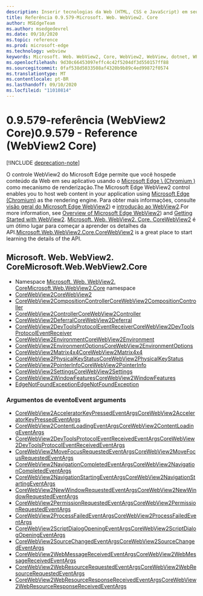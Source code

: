 ```yaml
---
description: Inserir tecnologias da Web (HTML, CSS e JavaScript) em seus aplicativos nativos com o controle WebView2 do Microsoft Edge
title: Referência 0.9.579-Microsoft. Web. WebView2. Core
author: MSEdgeTeam
ms.author: msedgedevrel
ms.date: 09/10/2020
ms.topic: reference
ms.prod: microsoft-edge
ms.technology: webview
keywords: Microsoft. Web. WebView2, Core, WebView2, WebView, dotnet, WPF, WinForms, app, Edge, CoreWebView2, CoreWebView2Controller, controle do navegador, Edge HTML
ms.openlocfilehash: 9d30c66453097effc4c42f5204df3d550157ff88
ms.sourcegitcommit: 0faf538d5033508af4320b9b89c4ed99872f0574
ms.translationtype: MT
ms.contentlocale: pt-BR
ms.lasthandoff: 09/10/2020
ms.locfileid: "11010814"
---
```

# <span data-ttu-id="4500b-104">0.9.579-referência (WebView2 Core)</span><span class="sxs-lookup"><span data-stu-id="4500b-104">0.9.579 - Reference (WebView2 Core)</span></span>  

[!INCLUDE [deprecation-note](../includes/deprecation-note.md)]

<span data-ttu-id="4500b-105">O controle WebView2 do Microsoft Edge permite que você hospede conteúdo da Web em seu aplicativo usando o [Microsoft Edge \ (Chromium \)](https://www.microsoftedgeinsider.com) como mecanismo de renderização.</span><span class="sxs-lookup"><span data-stu-id="4500b-105">The Microsoft Edge WebView2 control enables you to host web content in your application using [Microsoft Edge \(Chromium\)](https://www.microsoftedgeinsider.com) as the rendering engine.</span></span>  <span data-ttu-id="4500b-106">Para obter mais informações, consulte [visão geral do Microsoft Edge WebView2](../../index.md)) e [introdução ao WebView2](../../gettingstarted/win32.md).</span><span class="sxs-lookup"><span data-stu-id="4500b-106">For more information, see [Overview of Microsoft Edge WebView2](../../index.md)) and [Getting Started with WebView2](../../gettingstarted/win32.md).</span></span>  <span data-ttu-id="4500b-107">[Microsoft. Web. WebView2. Core. CoreWebView2](0-9-538/microsoft-web-webview2-core-corewebview2.md) é um ótimo lugar para começar a aprender os detalhes da API.</span><span class="sxs-lookup"><span data-stu-id="4500b-107">[Microsoft.Web.WebView2.Core.CoreWebView2](0-9-538/microsoft-web-webview2-core-corewebview2.md) is a great place to start learning the details of the API.</span></span>  

## <span data-ttu-id="4500b-108">Microsoft. Web. WebView2. Core</span><span class="sxs-lookup"><span data-stu-id="4500b-108">Microsoft.Web.WebView2.Core</span></span>
*   <span data-ttu-id="4500b-109">Namespace [Microsoft. Web. WebView2. Core](0-9-538/namespace-microsoft-web-webview2-core.md)</span><span class="sxs-lookup"><span data-stu-id="4500b-109">[Microsoft.Web.WebView2.Core](0-9-538/namespace-microsoft-web-webview2-core.md) namespace</span></span>
*   [<span data-ttu-id="4500b-110">CoreWebView2</span><span class="sxs-lookup"><span data-stu-id="4500b-110">CoreWebView2</span></span>](0-9-538/microsoft-web-webview2-core-corewebview2.md)
*   [<span data-ttu-id="4500b-111">CoreWebView2CompositionController</span><span class="sxs-lookup"><span data-stu-id="4500b-111">CoreWebView2CompositionController</span></span>](0-9-538/microsoft-web-webview2-core-corewebview2compositioncontroller.md)
*   [<span data-ttu-id="4500b-112">CoreWebView2Controller</span><span class="sxs-lookup"><span data-stu-id="4500b-112">CoreWebView2Controller</span></span>](0-9-538/microsoft-web-webview2-core-corewebview2controller.md)
*   [<span data-ttu-id="4500b-113">CoreWebView2Deferral</span><span class="sxs-lookup"><span data-stu-id="4500b-113">CoreWebView2Deferral</span></span>](0-9-538/microsoft-web-webview2-core-corewebview2deferral.md)
*   [<span data-ttu-id="4500b-114">CoreWebView2DevToolsProtocolEventReceiver</span><span class="sxs-lookup"><span data-stu-id="4500b-114">CoreWebView2DevToolsProtocolEventReceiver</span></span>](0-9-538/microsoft-web-webview2-core-corewebview2devtoolsprotocoleventreceiver.md)
*   [<span data-ttu-id="4500b-115">CoreWebView2Environment</span><span class="sxs-lookup"><span data-stu-id="4500b-115">CoreWebView2Environment</span></span>](0-9-538/microsoft-web-webview2-core-corewebview2environment.md)
*   [<span data-ttu-id="4500b-116">CoreWebView2EnvironmentOptions</span><span class="sxs-lookup"><span data-stu-id="4500b-116">CoreWebView2EnvironmentOptions</span></span>](0-9-538/microsoft-web-webview2-core-corewebview2environmentoptions.md)
*   [<span data-ttu-id="4500b-117">CoreWebView2Matrix4x4</span><span class="sxs-lookup"><span data-stu-id="4500b-117">CoreWebView2Matrix4x4</span></span>](0-9-538/microsoft-web-webview2-core-corewebview2matrix4x4.md)
*   [<span data-ttu-id="4500b-118">CoreWebView2PhysicalKeyStatus</span><span class="sxs-lookup"><span data-stu-id="4500b-118">CoreWebView2PhysicalKeyStatus</span></span>](0-9-538/microsoft-web-webview2-core-corewebview2physicalkeystatus.md)
*   [<span data-ttu-id="4500b-119">CoreWebView2PointerInfo</span><span class="sxs-lookup"><span data-stu-id="4500b-119">CoreWebView2PointerInfo</span></span>](0-9-538/microsoft-web-webview2-core-corewebview2pointerinfo.md)
*   [<span data-ttu-id="4500b-120">CoreWebView2Settings</span><span class="sxs-lookup"><span data-stu-id="4500b-120">CoreWebView2Settings</span></span>](0-9-538/microsoft-web-webview2-core-corewebview2settings.md)
*   [<span data-ttu-id="4500b-121">CoreWebView2WindowFeatures</span><span class="sxs-lookup"><span data-stu-id="4500b-121">CoreWebView2WindowFeatures</span></span>](0-9-538/microsoft-web-webview2-core-corewebview2windowfeatures.md)
*   [<span data-ttu-id="4500b-122">EdgeNotFoundException</span><span class="sxs-lookup"><span data-stu-id="4500b-122">EdgeNotFoundException</span></span>](0-9-538/microsoft-web-webview2-core-edgenotfoundexception.md)

### <span data-ttu-id="4500b-123">Argumentos de evento</span><span class="sxs-lookup"><span data-stu-id="4500b-123">Event arguments</span></span>

*   [<span data-ttu-id="4500b-124">CoreWebView2AcceleratorKeyPressedEventArgs</span><span class="sxs-lookup"><span data-stu-id="4500b-124">CoreWebView2AcceleratorKeyPressedEventArgs</span></span>](0-9-538/microsoft-web-webview2-core-corewebview2acceleratorkeypressedeventargs.md)
*   [<span data-ttu-id="4500b-125">CoreWebView2ContentLoadingEventArgs</span><span class="sxs-lookup"><span data-stu-id="4500b-125">CoreWebView2ContentLoadingEventArgs</span></span>](0-9-538/microsoft-web-webview2-core-corewebview2contentloadingeventargs.md)
*   [<span data-ttu-id="4500b-126">CoreWebView2DevToolsProtocolEventReceivedEventArgs</span><span class="sxs-lookup"><span data-stu-id="4500b-126">CoreWebView2DevToolsProtocolEventReceivedEventArgs</span></span>](0-9-538/microsoft-web-webview2-core-corewebview2devtoolsprotocoleventreceivedeventargs.md)
*   [<span data-ttu-id="4500b-127">CoreWebView2MoveFocusRequestedEventArgs</span><span class="sxs-lookup"><span data-stu-id="4500b-127">CoreWebView2MoveFocusRequestedEventArgs</span></span>](0-9-538/microsoft-web-webview2-core-corewebview2movefocusrequestedeventargs.md)
*   [<span data-ttu-id="4500b-128">CoreWebView2NavigationCompletedEventArgs</span><span class="sxs-lookup"><span data-stu-id="4500b-128">CoreWebView2NavigationCompletedEventArgs</span></span>](0-9-538/microsoft-web-webview2-core-corewebview2navigationcompletedeventargs.md)
*   [<span data-ttu-id="4500b-129">CoreWebView2NavigationStartingEventArgs</span><span class="sxs-lookup"><span data-stu-id="4500b-129">CoreWebView2NavigationStartingEventArgs</span></span>](0-9-538/microsoft-web-webview2-core-corewebview2navigationstartingeventargs.md)
*   [<span data-ttu-id="4500b-130">CoreWebView2NewWindowRequestedEventArgs</span><span class="sxs-lookup"><span data-stu-id="4500b-130">CoreWebView2NewWindowRequestedEventArgs</span></span>](0-9-538/microsoft-web-webview2-core-corewebview2newwindowrequestedeventargs.md)
*   [<span data-ttu-id="4500b-131">CoreWebView2PermissionRequestedEventArgs</span><span class="sxs-lookup"><span data-stu-id="4500b-131">CoreWebView2PermissionRequestedEventArgs</span></span>](0-9-538/microsoft-web-webview2-core-corewebview2permissionrequestedeventargs.md)
*   [<span data-ttu-id="4500b-132">CoreWebView2ProcessFailedEventArgs</span><span class="sxs-lookup"><span data-stu-id="4500b-132">CoreWebView2ProcessFailedEventArgs</span></span>](0-9-538/microsoft-web-webview2-core-corewebview2processfailedeventargs.md)
*   [<span data-ttu-id="4500b-133">CoreWebView2ScriptDialogOpeningEventArgs</span><span class="sxs-lookup"><span data-stu-id="4500b-133">CoreWebView2ScriptDialogOpeningEventArgs</span></span>](0-9-538/microsoft-web-webview2-core-corewebview2scriptdialogopeningeventargs.md)
*   [<span data-ttu-id="4500b-134">CoreWebView2SourceChangedEventArgs</span><span class="sxs-lookup"><span data-stu-id="4500b-134">CoreWebView2SourceChangedEventArgs</span></span>](0-9-538/microsoft-web-webview2-core-corewebview2sourcechangedeventargs.md)
*   [<span data-ttu-id="4500b-135">CoreWebView2WebMessageReceivedEventArgs</span><span class="sxs-lookup"><span data-stu-id="4500b-135">CoreWebView2WebMessageReceivedEventArgs</span></span>](0-9-538/microsoft-web-webview2-core-corewebview2webmessagereceivedeventargs.md)
*   [<span data-ttu-id="4500b-136">CoreWebView2WebResourceRequestedEventArgs</span><span class="sxs-lookup"><span data-stu-id="4500b-136">CoreWebView2WebResourceRequestedEventArgs</span></span>](0-9-538/microsoft-web-webview2-core-corewebview2webresourcerequestedeventargs.md)
*   [<span data-ttu-id="4500b-137">CoreWebView2WebResourceResponseReceivedEventArgs</span><span class="sxs-lookup"><span data-stu-id="4500b-137">CoreWebView2WebResourceResponseReceivedEventArgs</span></span>](0-9-538/microsoft-web-webview2-core-corewebview2webresourceresponsereceivedeventargs.md)

